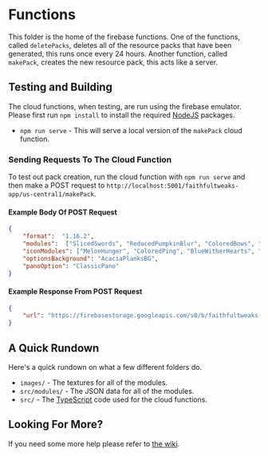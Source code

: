 [wiki]: https://github.com/FaithfulTweaks/FaithfulTweaks/wiki
[node]: https://nodejs.org/
[typescript]: https://www.typescriptlang.org/

# Functions
This folder is the home of the firebase functions. One of the functions, called `deletePacks`, deletes all of the resource packs that have been generated, this runs once every 24 hours. Another function, called `makePack`, creates the new resource pack, this acts like a server.

## Testing and Building
The cloud functions, when testing, are run using the firebase emulator. Please first run `npm install` to install the required [NodeJS][node] packages.

- `npm run serve` - This will serve a local version of the `makePack` cloud function.

### Sending Requests To The Cloud Function
To test out pack creation, run the cloud function with `npm run serve` and then make a POST request to `http://localhost:5001/faithfultweaks-app/us-central1/makePack`.

#### Example Body Of POST Request
```json
{
    "format":  "1.16.2",
    "modules":  ["SlicedSwords", "ReducedPumpkinBlur", "ColoredBows", "OreBorders", "StickyPistonSides"],
    "iconModules": ["MelonHunger", "ColoredPing", "BlueWitherHearts", "RainbowXP"],
    "optionsBackground": "AcaciaPlanksBG",
    "panoOption": "ClassicPano"
}
```

#### Example Response From POST Request
```json
{
    "url": "https://firebasestorage.googleapis.com/v0/b/faithfultweaks-app.appspot.com/o/FaithfulTweaks%2FXXXXXXXXXX.zip?alt=media&token=XXXXXXXXXX"
}
```

## A Quick Rundown
Here's a quick rundown on what a few different folders do.

- `images/` - The textures for all of the modules.
- `src/modules/` - The JSON data for all of the modules.
- `src/` - The [TypeScript][typescript] code used for the cloud functions.

## Looking For More?
If you need some more help please refer to [the wiki][wiki].